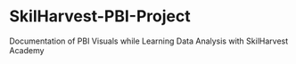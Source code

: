 # SkilHarvest-PBI-Project
Documentation of PBI Visuals while Learning Data Analysis with SkilHarvest Academy





